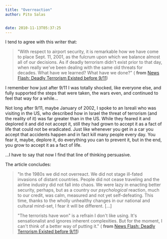 ```yaml
---
title: "Overreaction"
author: Pito Salas


date: 2010-11-13T05:37:25
---
```




I tend to agree with this writer that:

> "With respect to airport security, it is remarkable how we have come to
> place Sept. 11, 2001, as the fulcrum upon which we balance almost all of our
> decisions. As if deadly terrorism didn't exist prior to that day, when
> really we've been dealing with the same old threats for decades. What have
> we learned? What have we done?" ( **from** [News Flash: Deadly Terrorism
> Existed before
> 9/11](<http://www.salon.com/technology/ask_the_pilot/2010/11/10/airport_security/index.html>))

I remember how just after 9/11 I was totally shocked, like everyone else, and
fully supported the steps that were taken, the wars even, and continued to
feel that way for a while…

Not long after 9/11, maybe January of 2002, I spoke to an Isreali who was
visiting in the US, who described how in Israel the threat of terrorism (and
the reality of it) was far greater than in the US. While they feared it and
deplored it and did not accept it, still they had grown to accept it as a fact
of life that could not be eradicated. Just like whenever you get in a car you
accept that accidents happen and in fact kill many people every day. You fear
it, maybe, deplore it, do everything you can to prevent it, but in the end,
you grow to accept it as a fact of life.

…I have to say that now I find that line of thinking persuasive.

The article concludes:

> "In the 1980s we did not overreact. We did not stage ill-fated invasions of
> distant countries. People did not cease traveling and the airline industry
> did not fall into chaos. We were lazy in enacting better security, perhaps,
> but as a country our _psychological_ reaction, much to our credit, was calm,
> measured and not yet self-defeating. This time, thanks to the wholly
> unhealthy changes in our national and cultural mind-set, I fear it will be
> different. […]
>
> "The terrorists have won" is a refrain I don't like using. It's
> sensationalist and ignores inherent complexities. But for the moment, I
> can't think of a better way of putting it." ( **from** [News Flash: Deadly
> Terrorism Existed before
> 9/11](<http://www.salon.com/technology/ask_the_pilot/2010/11/10/airport_security/index.html>))


